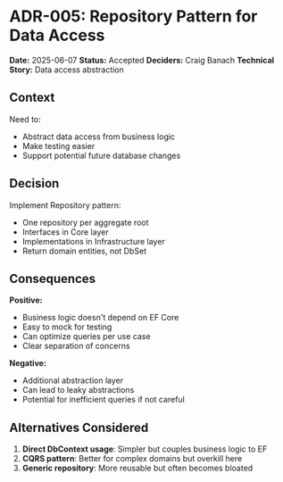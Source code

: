 # ADR-005: Repository Pattern for Data Access

**Date:** 2025-06-07
**Status:** Accepted
**Deciders:** Craig Banach
**Technical Story:** Data access abstraction

## Context

Need to:

- Abstract data access from business logic
- Make testing easier
- Support potential future database changes

## Decision

Implement Repository pattern:

- One repository per aggregate root
- Interfaces in Core layer
- Implementations in Infrastructure layer
- Return domain entities, not DbSet

## Consequences

**Positive:**

- Business logic doesn't depend on EF Core
- Easy to mock for testing
- Can optimize queries per use case
- Clear separation of concerns

**Negative:**

- Additional abstraction layer
- Can lead to leaky abstractions
- Potential for inefficient queries if not careful

## Alternatives Considered

1. **Direct DbContext usage**: Simpler but couples business logic to EF
2. **CQRS pattern**: Better for complex domains but overkill here
3. **Generic repository**: More reusable but often becomes bloated
